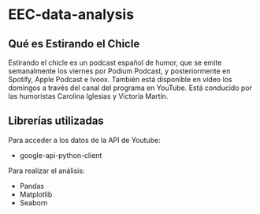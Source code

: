# EEC-data-analysis

## Qué es Estirando el Chicle 
Estirando el chicle es un podcast español de humor, que se emite semanalmente los viernes por Podium Podcast, y posteriormente en Spotify, Apple Podcast e Ivoox. También está disponible en vídeo los domingos a través del canal del programa en YouTube. Está conducido por las humoristas Carolina Iglesias y Victoria Martín.


## Librerías utilizadas
Para acceder a los datos de la API de Youtube:
- google-api-python-client

Para realizar el análisis:
- Pandas
- Matplotlib
- Seaborn